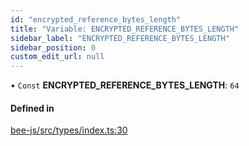 ```yaml
---
id: "encrypted_reference_bytes_length"
title: "Variable: ENCRYPTED_REFERENCE_BYTES_LENGTH"
sidebar_label: "ENCRYPTED_REFERENCE_BYTES_LENGTH"
sidebar_position: 0
custom_edit_url: null
---
```


• `Const` **ENCRYPTED\_REFERENCE\_BYTES\_LENGTH**: ``64``

#### Defined in

[bee-js/src/types/index.ts:30](https://github.com/ethersphere/bee-js/blob/ae6a776/src/types/index.ts#L30)
